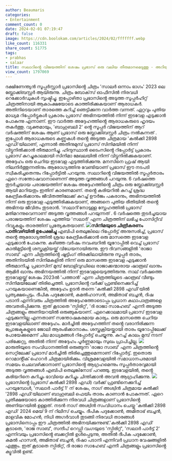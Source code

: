 ```yaml
---
author: Beaumaris
categories:
- Entertainment
comment_count: 0
date: 2024-02-01 07:19:47
draft: false
image: https://cdn.boolokam.com/articles/2024/02/fffffff.webp
like_count: 116331
share_count: 51775
tags:
- prabhas
- salaar
title: സലാറിൻ്റെ വിജയത്തിന് ശേഷം പ്രഭാസ് ഒരു വലിയ തീരുമാനമെടുത്തു - അറിയുക
view_count: 1797069
---
```


ദക്ഷിണേന്ത്യൻ സൂപ്പർസ്റ്റാർ പ്രഭാസിൻ്റെ ചിത്രം 'സാലർ ഒന്നാം ഭാഗം' 2023 ലെ ബ്ലോക്ക്ബസ്റ്റർ ആയിരുന്നു. ചിത്രം ബോക്‌സ് ഓഫീസിൽ നിരവധി റെക്കോർഡുകൾ സൃഷ്ടിച്ചു. ഇപ്പോഴിതാ പ്രഭാസിൻ്റെ അടുത്ത സൂപ്പർഹിറ്റ് ചിത്രത്തിനായി ആകാംക്ഷയോടെ കാത്തിരിക്കുകയാണ് ആരാധകർ. അതിനിടെയാണ് താരത്തെ കുറിച്ച് ഞെട്ടിക്കുന്ന വാർത്ത വന്നത്. ഏറ്റവും പുതിയ മാധ്യമ റിപ്പോർട്ടുകൾ പ്രകാരം പ്രഭാസ് അഭിനയത്തിൽ നിന്ന് ഇടവേള എടുക്കാൻ പോകുന്നു എന്നാണ്. ഈ വാർത്ത അദ്ദേഹത്തിൻ്റെ ആരാധകരുടെ ഹൃദയം തകർത്തു. വ്യക്തമായും, 'ബാഹുബലി 2' ൻ്റെ സൂപ്പർ വിജയത്തിന് ആറ് വർഷത്തിന് ശേഷം ആണ് പ്രഭാസ് ഒരു ബ്ലോക്ക്ബസ്റ്റർ ചിത്രം നൽകുന്നത് . ഇപ്പോൾ ആരാധകരുടെ കണ്ണുകൾ തൻ്റെ അടുത്ത ചിത്രമായ 'കൽക്കി 2898 എഡി'യിലാണ്, എന്നാൽ അതിനുമുമ്പ് പ്രഭാസ് സിനിമയിൽ നിന്ന് വിട്ടുനിൽക്കാൻ തീരുമാനിച്ചു. ഹിന്ദുസ്ഥാൻ ടൈംസിൻ്റെ റിപ്പോർട്ട് പ്രകാരം പ്രഭാസ് കുറച്ചുകാലമായി സിനിമാ മേഖലയിൽ നിന്ന് വിട്ടുനിൽക്കുകയാണ്. അദ്ദേഹം ഒരു ചെറിയ ഇടവേള എടുത്തിരിക്കുന്നു. മനസിനെ ഫ്രഷ് ആയി നിലനിർത്തുന്നതിനും ആരോഗ്യത്തിനു വേണ്ടിയാണ് പ്രഭാസ് ഈ നടപടി സ്വീകരിച്ചതെന്നും റിപ്പോർട്ടിൽ പറയുന്നു. സലാറിൻ്റെ വിജയത്തിൽ സൂപ്പർതാരം ഏറെ സന്തോഷവാനാണെന്ന് അടുത്ത വൃത്തങ്ങൾ പറയുന്നു. 6 വർഷത്തെ തുടർച്ചയായ പരാജയത്തിന് ശേഷം അദ്ദേഹത്തിൻ്റെ ചിത്രം ഒരു ബ്ലോക്ക്ബസ്റ്റർ ആയി മാറിയതും ഇതിന് കാരണമാണ്. തൻ്റെ കരിയറിൽ കുറച്ച് ശ്രദ്ധ കേന്ദ്രീകരിക്കാനും ജീവിതത്തിലേക്ക് കുറച്ച് ഊർജം പകരാനും, അഭിനയത്തിൽ നിന്ന് ഒരു ഇടവേള എടുത്തിരിക്കുകയാണ്, അങ്ങനെ പുതിയ രീതിയിൽ തൻ്റെ അഭിനയ ജീവിതം തുടരാൻ. ‘സലാറി’നോടുള്ള സ്നേഹത്തിൽ പ്രഭാസ് മതിമറന്നുവെന്നാണ് അടുത്ത വൃത്തങ്ങൾ പറയുന്നത് . 6 വർഷത്തെ തുടർച്ചയായ പരാജയത്തിന് ശേഷം എത്തിയ 'സലാർ' എന്ന ചിത്രത്തിന് ലഭിച്ച പോസിറ്റീവ് റിവ്യൂകളും താരത്തിന് പ്രത്യേകതയാണ്. **![](https://cdn.boolokam.com/articles/2024/02/fffffff.webp)സിനിമയുടെ ചിത്രീകരണം പാതിവഴിയിൽ ഉപേക്ഷിച്ചു** എബിപി തെലുങ്കിലെ റിപ്പോർട്ട് അനുസരിച്ച്, പ്രഭാസ് തൻ്റെ ആരോഗ്യത്തിൽ ശ്രദ്ധ കേന്ദ്രീകരിക്കാൻ ഒരു മാസത്തെ ഇടവേള എടുക്കാൻ പോകുന്നു. കഴിഞ്ഞ വർഷം നവംബറിൽ യൂറോപ്പിൽ വെച്ച് പ്രഭാസ് കാൽമുട്ടിൻ്റെ ശസ്ത്രക്രിയയ്ക്ക് വിധേയനായിരുന്നു. ഈ ദിവസങ്ങളിൽ 'രാജാ സാബ്' എന്ന ചിത്രത്തിൻ്റെ ഷൂട്ടിംഗ് തിരക്കിലായിരുന്നു സൂപ്പർ താരം, അതിനിടയിൽ സിനിമകളിൽ നിന്ന് ഒരു മാസത്തെ ഇടവേള എടുക്കാൻ തീരുമാനിച്ചു. പ്രഭാസിന് മുമ്പ് ബോളിവുഡിലെ രാജാക്കന്മാരായ ഷാരൂഖ് ഖാനും ആമിർ ഖാനും അഭിനയത്തിൽ നിന്ന് ഇടവേളയെടുത്തിരുന്നു. നാല് വർഷത്തെ ഇടവേളയ്ക്ക് ശേഷം 2023ൽ 'പത്താൻ' എന്ന ചിത്രത്തിലൂടെ ഷാരൂഖ് വീണ്ടും സിനിമയിലേക്ക് തിരിച്ചെത്തി. പ്രഭാസിൻ്റെ വർക്ക് ഫ്രണ്ടിനെക്കുറിച്ച് പറയുകയാണെങ്കിൽ, അദ്ദേഹം ഉടൻ തന്നെ 'കൽക്കി 2898 എഡി'യിൽ പ്രത്യക്ഷപ്പെടും. ദീപിക പദുക്കോൺ, കമൽഹാസൻ, അമിതാഭ് ബച്ചൻ, ദിഷ പടാനി എന്നിവരും ചിത്രത്തിൽ അദ്ദേഹത്തോടൊപ്പം പ്രധാന കഥാപാത്രങ്ങളെ അവതരിപ്പിക്കുന്നു. ഇത് കൂടാതെ 'സ്പിരിറ്റ്', 'ദി രാജാ സാഹേബ്' എന്നീ അടുത്ത ചിത്രങ്ങളും അണിയറയിൽ ഒരുങ്ങുകയാണ്. ഏറെക്കാലമായി പ്രഭാസ് ഇടവേള എടുക്കുന്നില്ല എന്നതാണ് സന്തോഷകരമായ കാര്യം. ഒരു മാസത്തെ ചെറിയ ഇടവേളയിലാണ് അദ്ദേഹം. മാർച്ചിൽ അദ്ദേഹത്തിന് തൻ്റെ വരാനിരിക്കുന്ന പ്രോജക്ടുകളുടെ ജോലി ആരംഭിക്കാനാകും. ശസ്ത്രക്രിയയ്ക്കായി താരം യൂറോപ്പിലേക്ക് പോയേക്കുമെന്ന് ചില മാധ്യമങ്ങൾ റിപ്പോർട്ട് ചെയ്യുന്നു. കുറച്ച് കാലം മുമ്പ് നടന് പരിക്കേറ്റു, അതിൽ നിന്ന് അദ്ദേഹം പൂർണ്ണമായും സുഖം പ്രാപിച്ചില്ല. ![](https://cdn.boolokam.com/articles/2024/02/dqdqffff.webp)മാരുതിയുടെ സംവിധാനത്തിൽ ഒരുങ്ങുന്ന 'രാജാ സാബ്' എന്ന ചിത്രത്തിൻ്റെ സെറ്റിലേക്ക് പ്രഭാസ് മാർച്ചിൽ തിരിച്ചെത്തുമെന്നാണ് റിപ്പോർട്ട്. ഇതൊരു റൊമാൻ്റിക് ഹൊറർ ചിത്രമായിരിക്കും. വിശ്രമവേളയിൽ സമാധാനപരമായി സമയം ചെലവഴിക്കാനാണ് പ്രഭാസിൻ്റെ ആഗ്രഹമെന്നും സൂപ്പർതാരവുമായി അടുത്ത വൃത്തങ്ങൾ എബിപി തെലുങ്കിനോട് പറഞ്ഞു. ഇടവേളയിൽ, തൻ്റെ കരിയറിനെ കുറിച്ചും ഭാവിയെ കുറിച്ചും ചിന്തിക്കാൻ അവൻ ആഗ്രഹിക്കുന്നു. ![](https://cdn.boolokam.com/articles/2024/02/qddqqddqf.jpg)പ്രഭാസിൻ്റെ (പ്രഭാസ് കൽക്കി 2898 എഡി) വർക്ക് ഫ്രണ്ടിനെക്കുറിച്ച് പറയുമ്പോൾ, 'സലാർ പാർട്ട് 1' ന് ശേഷം, നാഗ് അശ്വിൻ ചിത്രമായ കൽക്കി '2898 എഡി'യിലാണ് ബാഹുബലി ഫെയിം താരം കാണാൻ പോകുന്നത്. ഏറെ പ്രതീക്ഷയോടെ കാത്തിരിക്കുന്ന നിരവധി ചിത്രങ്ങളാണ് പ്രഭാസിൻ്റെ അണിയറയിൽ ഉള്ളത്. നടൻ നാഗ് അശ്വിൻ സംവിധാനം ചെയ്ത 'കൽക്കി 2898 എഡി' 2024 മെയ് 9 ന് റിലീസ് ചെയ്യും. ദീപിക പദുക്കോൺ, അമിതാഭ് ബച്ചൻ, മാളവിക മോഹൻ, നിധി അഗർവാൾ തുടങ്ങി നിരവധി താരങ്ങൾ പ്രഭാസിനൊപ്പം ഈ ചിത്രത്തിൽ അഭിനയിക്കുന്നുണ്ട്.'കൽക്കി 2898 എഡി' കൂടാതെ, 'രാജ സാബ്', സന്ദീപ് റെഡ്ഡി വംഗയുടെ 'സ്പിരിറ്റ്', 'സലാർ പാർട്ട് 2' എന്നിവയും പ്രഭാസിൻ്റെ ബക്കറ്റിൽ ഉൾപ്പെടുന്നു, അതിൽ ദീപിക പദുക്കോൺ, കമൽ ഹാസൻ, അമിതാഭ് ബച്ചൻ, ദിഷാ പടാനി എന്നിവർ പ്രധാന വേഷങ്ങളിൽ എത്തും. ഇത് കൂടാതെ സ്പിരിറ്റ്, ദി രാജാ സാഹേബ് എന്നീ ചിത്രങ്ങളും പ്രഭാസിൻ്റെ ക്യൂവിൽ ഉണ്ട്.
